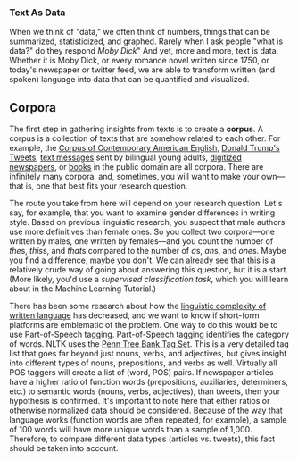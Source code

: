### Text As Data

When we think of "data," we often think of numbers, things that can be summarized, statisticized, and graphed. Rarely when I ask people "what is data?" do they respond *Moby Dick*" And yet, more and more, text is data. Whether it is Moby Dick, or every romance novel written since 1750, or today's newspaper or twitter feed, we are able to transform written (and spoken) language into data that can be quantified and visualized. 

## Corpora

The first step in gathering insights from texts is to create a **corpus**. A corpus is a collection of texts that are somehow related to each other. For example, the [Corpus of Contemporary American English](https://corpus.byu.edu/coca/), [Donald Trump's Tweets](http://www.trumptwitterarchive.com/), [text messages](www.byts.commons.gc.cuny.edu) sent by bilingual young adults, [digitized newspapers](https://chroniclingamerica.loc.gov/newspapers/), or [books](https://www.gutenberg.org/) in the public domain are all corpora. There are infinitely many corpora, and, sometimes, you will want to make your own—that is, one that best fits your research question.

The route you take from here will depend on your research question. Let's say, for example, that you want to examine gender differences in writing style. Based on previous linguistic research, you suspect that male authors use more definitives than female ones. So you collect two corpora—one written by males, one written by females—and you count the number of *the*s, *this*s, and *that*s compared to the number of *a*s, *an*s, and *one*s. Maybe you find a difference, maybe you don't. We can already see that this is a relatively crude way of going about answering this question, but it is a start. (More likely, you'd use a *supervised classification task*, which you will learn about in the Machine Learning Tutorial.)

There has been some research about how the [linguistic complexity of written language](http://science.sciencemag.org/content/sci/331/6014/176.full.pdf) has decreased, and we want to know if short-form platforms are emblematic of the problem. One way to do this would be to use Part-of-Speech tagging. Part-of-Speech tagging identifies the category of words. NLTK uses the [Penn Tree Bank Tag Set](https://www.ling.upenn.edu/courses/Fall_2003/ling001/penn_treebank_pos.html). This is a very detailed tag list that goes far beyond just nouns, verbs, and adjectives, but gives insight into different types of nouns, prepositions, and verbs as well. Virtually all POS taggers will create a list of (word, POS) pairs. If newspaper articles have a higher ratio of function words (prepositions, auxiliaries, determiners, etc.) to semantic words (nouns, verbs, adjectives), than tweets, then your hypothesis is confirmed. It's important to note here that either ratios or otherwise normalized data should be considered. Because of the way that language works (function words are often repeated, for example), a sample of 100 words will have more unique words than a sample of 1,000. Therefore, to compare different data types (articles vs. tweets), this fact should be taken into account.

